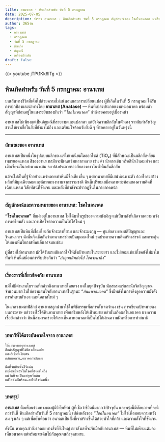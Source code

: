 ```yaml
---
title: อานาเทส - หินเกิดสำหรับ วันที่ 5 กรกฎาคม
date: 2025-07-05
description: สำรวจ อานาเทส - หินเกิดสำหรับ วันที่ 5 กรกฎาคม สัญลักษณ์ของ โชคในอนาคต มาเรียนรู้ความหมายลึกซึ้งของหินพิเศษนี้
author: 365วัน
tags:
  - อานาเทส
  - กรกฎาคม
  - วันที่ 5 กรกฎาคม
  - หินเกิด
  - อัญมณี
  - เครื่องประดับ
draft: false
---
```


{{< youtube jTPt1Kk6lTg >}}

## หินเกิดสำหรับ วันที่ 5 กรกฎาคม: อานาเทส

บนเส้นทางชีวิตที่เต็มไปด้วยความไม่แน่นอนและการเปลี่ยนแปลง ผู้ที่เกิดในวันที่ 5 กรกฎาคม ได้รับการปกป้องและนำทางโดย **อานาเทส (Anatase)** — หินที่เปล่งประกายเงาแห่งอนาคต พร้อมคำสัญญาที่ซ่อนอยู่ในแสงระยิบของมันว่า _“โชคในอนาคต”_ กำลังรอคอยอยู่เบื้องหน้า

อานาเทสไม่เพียงแต่เป็นอัญมณีที่สวยงามและแปลกตา แต่ยังมีความลึกลับในตัวเอง ราวกับกำลังเชิญชวนให้เราเชื่อในสิ่งที่ยังมาไม่ถึง และเตรียมใจต้อนรับสิ่งดี ๆ ที่รอคอยอยู่ในวันพรุ่งนี้

---

### ลักษณะของ อานาเทส

อานาเทสเป็นหนึ่งในรูปแบบผลึกของแร่ไทเทเนียมไดออกไซด์ (TiO₂) ที่มีลักษณะเป็นผลึกสี่เหลี่ยมเพชรยอดแหลม สีของอานาเทสมักจะมีเฉดเข้มหลากหลาย เช่น ดำ น้ำตาลเข้ม หรือสีน้ำเงินอมม่วง และเมื่อเจียระไนอย่างเหมาะสม จะเปล่งประกายราวกับดวงดาวในค่ำคืนอันลึกลับ

แม้จะไม่เป็นที่รู้จักอย่างแพร่หลายเท่าหินมีชื่อเสียงอื่น ๆ แต่อานาเทสก็มีเสน่ห์เฉพาะตัว ด้วยโครงสร้างผลึกที่มีมุมเฉียบคมและลักษณะเงางามจากธรรมชาติ หินนี้เปรียบเสมือนภาพสะท้อนของความคิดที่เฉียบแหลม วิสัยทัศน์ที่ชัดเจน และพลังที่กำลังจะปรากฏขึ้นในภายภาคหน้า

---

### สัญลักษณ์และความหมายของ อานาเทส: โชคในอนาคต

**“โชคในอนาคต”** ที่แฝงอยู่ในอานาเทส ไม่ได้มาในรูปของความบังเอิญ แต่เป็นพลังที่เกิดจากความหวัง การเตรียมตัว และการเปิดใจต่อความเป็นไปได้ใหม่ ๆ

อานาเทสเป็นหินที่เชื่อมโยงกับจักระตาที่สาม และจักระมงกุฎ — ศูนย์กลางของสติปัญญาและจินตนาการ ดังนั้นจึงเชื่อกันว่าอานาเทสช่วยเปิดมุมมองใหม่ จุดประกายความคิดสร้างสรรค์ และกระตุ้นให้มองเห็นโอกาสที่คนอื่นอาจมองข้าม

ผู้ที่สวมใส่อานาเทส มักได้รับแรงบันดาลใจให้ตั้งเป้าหมายในระยะยาว และไม่ยอมแพ้แม้โชคยังไม่มาในทันที หินนี้เสมือนการรับประกันว่า _“ถ้าคุณเดินต่อไป โชคจะมาถึง”_

---

### เรื่องราวที่เกี่ยวข้องกับ อานาเทส

แม้ไม่มีตำนานโบราณที่กล่าวถึงอานาเทสโดยตรง แต่ในยุคปัจจุบัน นักสะสมแร่และนักจิตวิญญาณจำนวนมากเริ่มให้ความสนใจกับอานาเทสในฐานะ _“หินแห่งอนาคต”_ ซึ่งมีพลังในการดึงดูดความมั่งคั่ง การค้นพบตัวเอง และโอกาสใหม่ ๆ

ในแวดวงเมตาฟิสิกส์ อานาเทสถูกนำมาใช้ในพิธีกรรมเพื่อการตั้งเจตจำนง เช่น การเขียนเป้าหมายลงบนกระดาษ แล้ววางไว้ใต้หินอานาเทส เพื่อเสริมพลังให้เป้าหมายเหล่านั้นเกิดผลในอนาคต บางความเชื่อยังกล่าวว่า หินนี้สามารถช่วยให้เราเห็นภาพอนาคตที่เป็นไปได้ผ่านความฝันหรือการทำสมาธิ

---

### บทกวีที่ได้แรงบันดาลใจจาก อานาเทส

```
ใต้แสงเงาของอานาเทส  
คือคำสัญญาที่ไม่ต้องเอื้อนเอ่ย  
แสงสีเข้มที่เงียบงัน  
กลับบอกว่า…อนาคตกำลังเผย

มือที่จับหินนั้นไว้แน่น  
เหมือนยืนยันในโชคที่ยังมาไม่ถึง  
แม้วันนี้จะเป็นแค่จุดเริ่มต้น  
แต่ใจฉันก็พร้อม…จะไปถึงวันหนึ่ง
```

---

### บทสรุป

**อานาเทส** คือเพื่อนร่วมทางของผู้มีวิสัยทัศน์ ผู้ที่เชื่อว่าชีวิตมีมากกว่าปัจจุบัน และพรุ่งนี้มีศักยภาพที่จะดีกว่าวันนี้ หินเกิดสำหรับวันที่ 5 กรกฎาคมนี้ เปล่งพลังของ _“โชคในอนาคต”_ ไม่ใช่เพื่อมอบความหวังลม ๆ แล้ง ๆ แต่เพื่อย้ำเตือนว่า อนาคตเป็นสิ่งที่เราสร้างขึ้นได้ด้วยหัวใจที่กล้า และความตั้งใจที่ชัดเจน

ดังนั้น หากคุณกำลังรอคอยบางสิ่งที่ยิ่งใหญ่ อย่าลังเลที่จะจับมือกับอานาเทส — หินที่ไม่เพียงแต่มองเห็นอนาคต แต่พร้อมจะเดินไปกับคุณจนถึงจุดหมาย.